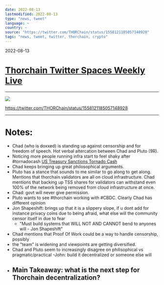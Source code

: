 ```yaml
---
date: 2022-08-13
lastmodified: 2022-08-13
type: "news, tweet"
language: ~
country: ~
source: "https://twitter.com/THORChain/status/1558121185057148928"
tags: "news, tweet, twitter, thorchain, crypto"
---
```


2022-08-13

# [Thorchain Twitter Spaces Weekly Live](Thorchain%20Twitter%20Spaces%20Weekly%20Live.md)

---

![](https://i.imgur.com/qKGBY6x.png)

https://twitter.com/THORChain/status/1558121185057148928

---

# Notes:

* Chad (who is doxxed) is standing up against censorship and for freedom of speech.  Hot verbal altercation between Chad and Pluto (9R).
* Noticing more people running infra start to feel shaky after #tornadocash [US Treasury Sanctions Tornado Cash](news/US%20Treasury%20Sanctions%20Tornado%20Cash.md)
* Chad keeps bringing up great philosophical arguments.
* Pluto has a stance that sounds to me similar to go along to get along. Mentions that thorchain validators are all on cloud infrastructure.  Chad mentions that backing up TSS shares for validators can withstand even 100% of the network being removed from cloud infrastructure at once.
* Chad:  govt will never give permission.
* Pluto wants to see #thorchain working with #CBDC.  Clearly Chad has different opinion
* Jon Shapeshift: brings up that it is a slippery slope, if u dont add for instance privacy coins due to being afraid, what else will the community censor itself in due to fear
  * "Must build systems that WILL NOT AND CANNOT bend to anyones will - Jon Shapeshift"
* Chad mentions that Proof Of Work could be a way to handle censorship, possibly
* the "team" is widening and viewpoints are getting diversified.
* Chad and Pluto seem to increasingly disagree on philisophical vs pragmatic/practical
  -John: build it decentralized or someone else will
* ## Main Takeaway:  what is the next step for Thorchain decentralization?
